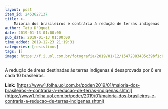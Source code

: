 ```yaml
---
layout: post
item_id: 2453627137
title: >-
    Maioria dos brasileiros é contrária à redução de terras indígenas
author: Tatu D'Oquei
date: 2019-01-13 01:00:00
pub_date: 2019-01-13 01:00:00
time_added: 2019-12-23 21:19:31
categories: [resistimos]
tags: []
image: https://f.i.uol.com.br/fotografia/2019/01/12/15472883485c39bf1c0558b_1547288348_3x2_rt.jpg
---
```


A redução de áreas destinadas às terras indígenas é desaprovada por 6 em cada 10 brasileiros.

**Link:** [https://www1.folha.uol.com.br/poder/2019/01/maioria-dos-brasileiros-e-contraria-a-reducao-de-terras-indigenas.shtml](https://www1.folha.uol.com.br/poder/2019/01/maioria-dos-brasileiros-e-contraria-a-reducao-de-terras-indigenas.shtml)


